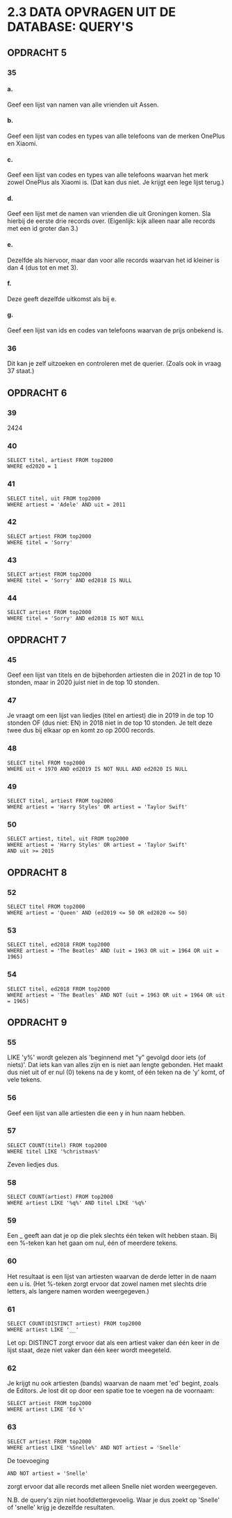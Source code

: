 # 2.3 DATA OPVRAGEN UIT DE DATABASE: QUERY'S
## OPDRACHT 5
### 35
#### a.
Geef een lijst van namen van alle vrienden uit Assen.

#### b. 
Geef een lijst van codes en types van alle telefoons van de merken OnePlus en Xiaomi.

#### c.
Geef een lijst van codes en types van alle telefoons waarvan het merk zowel OnePlus als Xiaomi is. (Dat kan dus niet. Je krijgt een lege lijst terug.)

#### d.
Geef een lijst met de namen van vrienden die uit Groningen komen. Sla hierbij de eerste drie records over. (Eigenlijk: kijk alleen naar alle records met een id groter dan 3.)

#### e.
Dezelfde als hiervoor, maar dan voor alle records waarvan het id kleiner is dan 4 (dus tot en met 3).

#### f.
Deze geeft dezelfde uitkomst als bij e.

#### g.
Geef een lijst van ids en codes van telefoons waarvan de prijs onbekend is.

### 36
Dit kan je zelf uitzoeken en controleren met de querier. (Zoals ook in vraag 37 staat.)

## OPDRACHT 6
### 39
2424

### 40
```
SELECT titel, artiest FROM top2000
WHERE ed2020 = 1 
```

### 41
```
SELECT titel, uit FROM top2000
WHERE artiest = 'Adele' AND uit = 2011
```

### 42
```
SELECT artiest FROM top2000
WHERE titel = 'Sorry'
```

### 43
```
SELECT artiest FROM top2000
WHERE titel = 'Sorry' AND ed2018 IS NULL
```

### 44
```
SELECT artiest FROM top2000
WHERE titel = 'Sorry' AND ed2018 IS NOT NULL
```

## OPDRACHT 7
### 45
Geef een lijst van titels en de bijbehorden artiesten die in 2021 in de top 10 stonden, maar in 2020 juist niet in de top 10 stonden.

### 47
Je vraagt om een lijst van liedjes (titel en artiest) die in 2019 in de top 10 stonden OF (dus niet: EN) in 2018 niet in de top 10 stonden. Je telt deze twee dus bij elkaar op en komt zo op 2000 records.

### 48
```
SELECT titel FROM top2000
WHERE uit < 1970 AND ed2019 IS NOT NULL AND ed2020 IS NULL
```

### 49
```
SELECT titel, artiest FROM top2000
WHERE artiest = 'Harry Styles' OR artiest = 'Taylor Swift'
```

### 50 
```
SELECT artiest, titel, uit FROM top2000
WHERE artiest = 'Harry Styles' OR artiest = 'Taylor Swift'
AND uit >= 2015
```

## OPDRACHT 8
### 52
```
SELECT titel FROM top2000
WHERE artiest = 'Queen' AND (ed2019 <= 50 OR ed2020 <= 50)
```

### 53
```
SELECT titel, ed2018 FROM top2000
WHERE artiest = 'The Beatles' AND (uit = 1963 OR uit = 1964 OR uit = 1965)
```

### 54
```
SELECT titel, ed2018 FROM top2000
WHERE artiest = 'The Beatles' AND NOT (uit = 1963 OR uit = 1964 OR uit = 1965)
```

## OPDRACHT 9
### 55
LIKE 'y%' wordt gelezen als 'beginnend met "y" gevolgd door iets (of niets)'. Dat iets kan van alles zijn en is niet aan lengte gebonden. Het maakt dus niet uit of er nul (0) tekens na de y komt, of één teken na de 'y' komt, of vele tekens.

### 56
Geef een lijst van alle artiesten die een y in hun naam hebben. 

### 57
```
SELECT COUNT(titel) FROM top2000
WHERE titel LIKE '%christmas%'
```
Zeven liedjes dus.

### 58 
```
SELECT COUNT(artiest) FROM top2000
WHERE artiest LIKE '%q%' AND titel LIKE '%q%'
```

### 59
Een _ geeft aan dat je op die plek slechts één teken wilt hebben staan. Bij een %-teken kan het gaan om nul, één of meerdere tekens.

### 60
Het resultaat is een lijst van artiesten waarvan de derde letter in de naam een u is. (Het %-teken zorgt ervoor dat zowel namen met slechts drie letters, als langere namen worden weergegeven.)

### 61
```
SELECT COUNT(DISTINCT artiest) FROM top2000
WHERE artiest LIKE '__'
```
Let op: DISTINCT zorgt ervoor dat als een artiest vaker dan één keer in de lijst staat, deze niet vaker dan één keer wordt meegeteld.

### 62
Je krijgt nu ook artiesten (bands) waarvan de naam met 'ed' begint, zoals de Editors. Je lost dit op door een spatie toe te voegen na de voornaam:
```
SELECT artiest FROM top2000
WHERE artiest LIKE 'Ed %'
```

### 63
```
SELECT artiest FROM top2000
WHERE artiest LIKE '%Snelle%' AND NOT artiest = 'Snelle'
```
De toevoeging 
```
AND NOT artiest = 'Snelle'
```
zorgt ervoor dat alle records met alleen Snelle niet worden weergegeven.

N.B. de query's zijn niet hoofdlettergevoelig. Waar je dus zoekt op 'Snelle' of 'snelle' krijg je dezelfde resultaten.